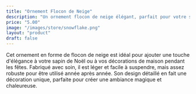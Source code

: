 ```yaml
---
title: "Ornement Flocon de Neige"
description: "Un ornement flocon de neige élégant, parfait pour votre sapin de Noël."
price: "5.00"
image: "/images/store/snowflake.png"
layout: "product"
draft: false
---
```

Cet ornement en forme de flocon de neige est idéal pour ajouter une touche d'élégance à votre sapin de Noël ou à vos décorations de maison pendant les fêtes. Fabriqué avec soin, il est léger et facile à suspendre, mais assez robuste pour être utilisé année après année. Son design détaillé en fait une décoration unique, parfaite pour créer une ambiance magique et chaleureuse.
